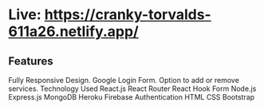 # Live: https://cranky-torvalds-611a26.netlify.app/
## Features
Fully Responsive Design.
Google Login Form.
Option to add or remove services.
Technology Used
React.js
React Router
React Hook Form
Node.js
Express.js
MongoDB
Heroku
Firebase Authentication
HTML
CSS
Bootstrap